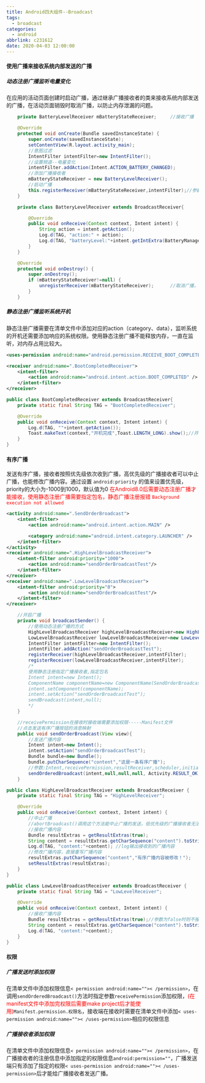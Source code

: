 ```yaml
---
title: Android四大组件--Broadcast
tags:
  - broadcast
categories:
  - android
abbrlink: c231612
date: 2020-04-03 12:00:00
---
```


#### 使用广播来接收系统内部发送的广播

##### 动态注册广播监听电量变化
在应用的活动页面创建时启动广播，通过继承广播接收者的类来接收系统内部发送的广播，在活动页面销毁时取消广播，以防止内存泄漏的问题。

```java
    private BatteryLevelReceiver mBatteryStateReceiver;     //接收广播

    @Override
    protected void onCreate(Bundle savedInstanceState) {
        super.onCreate(savedInstanceState);
        setContentView(R.layout.activity_main);
        //意图过滤
        IntentFilter intentFilter=new IntentFilter();
        //设置频道--电量变化
        intentFilter.addAction(Intent.ACTION_BATTERY_CHANGED);
        //添加广播接收者
        mBatteryStateReceiver = new BatteryLevelReceiver();
        //启动广播
        this.registerReceiver(mBatteryStateReceiver,intentFilter);//参数：BroadcastReceiver,IntentFilter
    }

    private class BatteryLevelReceiver extends BroadcastReceiver{

        @Override
        public void onReceive(Context context, Intent intent) {
            String action = intent.getAction();
            Log.d(TAG, "action:" + action);
            Log.d(TAG, "batteryLevel:"+intent.getIntExtra(BatteryManager.EXTRA_LEVEL,0));
        }
    }

    @Override
    protected void onDestroy() {
        super.onDestroy();
        if (mBatteryStateReceiver!=null) {
            unregisterReceiver(mBatteryStateReceiver);      //取消广播，防止内存泄漏
        }
    }
```

<!--more-->

##### 静态注册广播监听系统开机

静态注册广播需要在清单文件中添加对应的action（category、data），监听系统的开机还需要添加响应的系统权限。使用静态注册广播不能释放内存，一直在监听，对内存占用比较大。

```xml
<uses-permission android:name="android.permission.RECEIVE_BOOT_COMPLETED"></uses-permission>

<receiver android:name=".BootCompletedReceiver">
    <intent-filter>
        <action android:name="android.intent.action.BOOT_COMPLETED" />  <!--开机完成的action-->
    </intent-filter>
</receiver>
```

```java
public class BootCompletedReceiver extends BroadcastReceiver{
    private static final String TAG = "BootCompletedReceiver";

    @Override
    public void onReceive(Context context, Intent intent) {
        Log.d(TAG, ""+intent.getAction());
        Toast.makeText(context,"开机完成",Toast.LENGTH_LONG).show();//开机完成时弹出提示信息
    }
}
```

#### 有序广播
发送有序广播，接收者按照优先级依次收到广播，高优先级的广播接收者可以中止广播，也能修改广播内容。通过设置  `android:priority` 的值来设置优先级，priority的大小为-1000到1000，默认值为0 
<font color="#ff0000">在Android8.0后需要动态注册广播才能接收，使用静态注册广播需要指定包名，静态广播注册报错 `Background execution not allowed`</font>  

```xml
<activity android:name=".SendOrderBroadcast">
    <intent-filter>
        <action android:name="android.intent.action.MAIN" />

        <category android:name="android.intent.category.LAUNCHER" />
    </intent-filter>
</activity>
<receiver android:name=".HighLevelBroadcastReceiver">
    <intent-filter android:priority="1000">
        <action android:name="sendOrderBroadcastTest"/>
    </intent-filter>
</receiver>
<receiver android:name=".LowLevelBroadcastReceiver">
    <intent-filter android:priority="0">
        <action android:name="sendOrderBroadcastTest"/>
    </intent-filter>
</receiver>
```

```java
    //开启广播
    private void broadcastSender() {
        //使用动态注册广播的方式
        HighLevelBroadcastReceiver highLevelBroadcastReceiver=new HighLevelBroadcastReceiver();
        LowLevelBroadcastReceiver lowLevelBroadcastReceiver=new LowLevelBroadcastReceiver();
        IntentFilter intentFilter=new IntentFilter();
        intentFilter.addAction("sendOrderBroadcastTest");
        registerReceiver(highLevelBroadcastReceiver,intentFilter);
        registerReceiver(lowLevelBroadcastReceiver,intentFilter);
        /*
        使用静态注册指定广播接收者,指定包名
        Intent intent=new Intent();
        ComponentName componentName=new ComponentName(SendOrderBroadcast.this,HighLevelBroadcastReceiver.class);
        intent.setComponent(componentName);
        intent.setAction("sendOrderBroadcastTest");
        sendBroadcast(intent,null);
        */
    }

    //receivePermission在接收时接收端需要添加权限-----Manifest文件
    //点击发送有序广播按钮的消息映射
    public void sendOrderBroadcast(View view){
        //发送广播内容
        Intent intent=new Intent();
        intent.setAction("sendOrderBroadcastTest");
        Bundle bundle=new Bundle();
        bundle.putCharSequence("content","这是一条有序广播");
        //参数:Intent,receivePermission,resultReceiver,scheduler,initialCode,initialData,initialExtras
        sendOrderedBroadcast(intent,null,null,null, Activity.RESULT_OK,null,bundle);
    }
```

```java
public class HighLevelBroadcastReceiver extends BroadcastReceiver {
    private static final String TAG = "HighLevelReceiver";

    @Override
    public void onReceive(Context context, Intent intent) {
        //中止广播
        //abortBroadcast()调用这个方法能中止广播的发送，低优先级的广播接收者无法接收
        //接收广播内容
        Bundle resultExtras = getResultExtras(true);
        String content = resultExtras.getCharSequence("content").toString();
        Log.d(TAG, "content:"+content); //log输出接收到的广播内容
        //修改广播内容，直接重写广播内容
        resultExtras.putCharSequence("content","有序广播内容被修改！");
        setResultExtras(resultExtras);
    }
}
```

```java
public class LowLevelBroadcastReceiver extends BroadcastReceiver {
    private static final String TAG = "LowLevelReceiver";

    @Override
    public void onReceive(Context context, Intent intent) {
        //接收广播内容
        Bundle resultExtras = getResultExtras(true);//参数为false时则不接收上级广播添加的内容
        String content = resultExtras.getCharSequence("content").toString();
        Log.d(TAG, "content:"+content);
    }
}
```

#### 权限
##### 广播发送时添加权限
在清单文件中添加权限信息`< permission android:name="">< /permission>`，在调用`sendOrderedBroadcast()`方法时指定参数`receivePermission`添加权限，<font color="#f00">(在manifest文件中添加完权限后需要make project后才能使用)</font>`Manifest.permission.权限名`，接收端在接收时需要在清单文件中添加`< uses-permission android:name="">< /uses-permission>`相应的权限信息

##### 广播接收者添加权限  
在清单文件中添加权限信息`< permission android:name="">< /permission>`，在广播接收者的注册信息中添加指定的权限信息`android:permission=""`，广播发送端只有添加了指定的权限`< uses-permission android:name="">< /uses-permission>`后才能给广播接收者发送广播。
